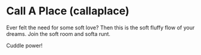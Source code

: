 # Call A Place (callaplace)

Ever felt the need for some soft love? Then this is the soft fluffy flow of your dreams. Join the soft room and softa runt.

Cuddle power!
